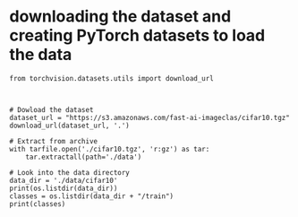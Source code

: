 # downloading the dataset and creating PyTorch datasets to load the data

```
from torchvision.datasets.utils import download_url



# Dowload the dataset
dataset_url = "https://s3.amazonaws.com/fast-ai-imageclas/cifar10.tgz"
download_url(dataset_url, '.')

# Extract from archive
with tarfile.open('./cifar10.tgz', 'r:gz') as tar:
    tar.extractall(path='./data')
    
# Look into the data directory
data_dir = './data/cifar10'
print(os.listdir(data_dir))
classes = os.listdir(data_dir + "/train")
print(classes)
```
